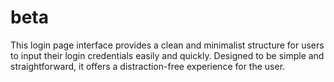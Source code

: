 # beta
This login page interface provides a clean and minimalist structure for users to input their login credentials easily and quickly. Designed to be simple and straightforward, it offers a distraction-free experience for the user.  
